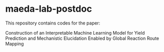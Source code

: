 # maeda-lab-postdoc

This repository contains codes for the paper:

Construction of an Interpretable Machine Learning Model for Yield Prediction and Mechanistic Elucidation Enabled by Global Reaction Route Mapping

